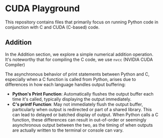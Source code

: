 # CUDA Playground

This repository contains files that primarily focus on running Python code in conjunction with C and CUDA (C-based) code.

## Addition

In the Addition section, we explore a simple numerical addition operation. It's noteworthy that for compiling the C code, we use `nvcc` (NVIDIA CUDA Compiler)

The asynchronous behavior of print statements between Python and C, especially when a C function is called from Python, arises due to differences in how each language handles output buffering:

- **Python's Print Function**: Automatically flushes the output buffer each time it's called, typically displaying the output immediately.
- **C's printf Function**: May not immediately flush the output buffer, particularly when output is redirected or part of a shared library. This can lead to delayed or batched display of output.
When Python calls a C function, these differences can result in out-of-order or seemingly asynchronous output between the two, as the timing of when outputs are actually written to the terminal or console can vary.
